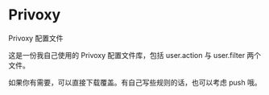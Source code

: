 Privoxy
=======

Privoxy 配置文件


这是一份我自己使用的 Privoxy 配置文件库，包括 user.action 与 user.filter 两个文件。

如果你有需要，可以直接下载覆盖。有自己写些规则的话，也可以考虑 push 哦。
